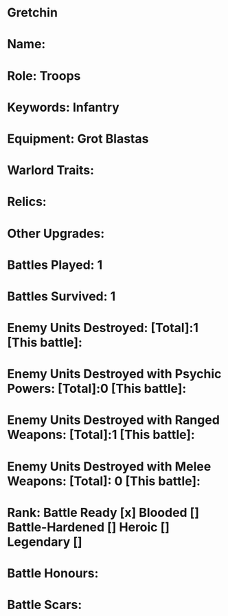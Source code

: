# Gretchin

# Name: 
# Role: Troops
# Keywords: Infantry
# Equipment: Grot Blastas
# Warlord Traits:
# Relics:
# Other Upgrades:

# Battles Played: 1
# Battles Survived: 1
# Enemy Units Destroyed: [Total]:1  [This battle]:
# Enemy Units Destroyed with Psychic Powers: [Total]:0  [This battle]:
# Enemy Units Destroyed with Ranged Weapons: [Total]:1  [This battle]:
# Enemy Units Destroyed with Melee Weapons: [Total]: 0 [This battle]:

# Rank: Battle Ready [x] Blooded [] Battle-Hardened [] Heroic [] Legendary []

# Battle Honours: 
# Battle Scars: